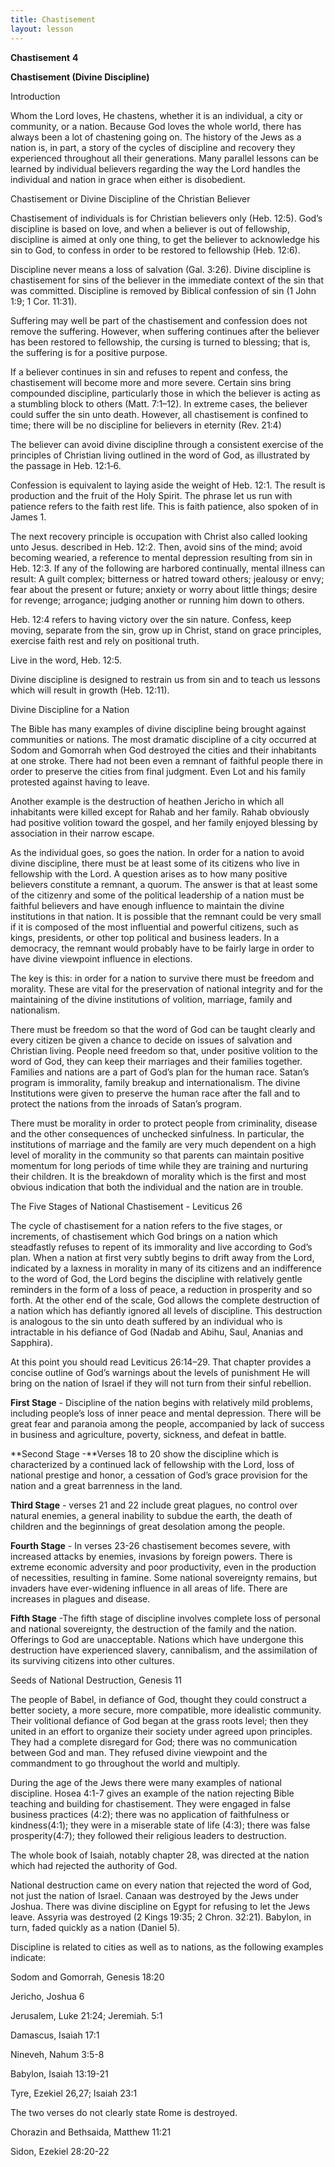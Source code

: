 ```yaml
---
title: Chastisement
layout: lesson
---
```



**Chastisement** **4**

**Chastisement (Divine Discipline)**

Introduction

Whom the Lord loves, He chastens, whether it is an individual, a city or
community, or a nation. Because God loves the whole world, there has
always been a lot of chastening going on. The history of the Jews as a
nation is, in part, a story of the cycles of discipline and recovery
they experienced throughout all their generations. Many parallel lessons
can be learned by individual believers regarding the way the Lord
handles the individual and nation in grace when either is disobedient.

Chastisement or Divine Discipline of the Christian Believer

Chastisement of individuals is for Christian believers only (Heb. 12:5).
God’s discipline is based on love, and when a believer is out of
fellowship, discipline is aimed at only one thing, to get the believer
to acknowledge his sin to God, to confess in order to be restored to
fellowship (Heb. 12:6).

Discipline never means a loss of salvation (Gal. 3:26). Divine
discipline is chastisement for sins of the believer in the immediate
context of the sin that was committed. Discipline is removed by Biblical
confession of sin (1 John 1:9; 1 Cor. 11:31).

Suffering may well be part of the chastisement and confession does not
remove the suffering. However, when suffering continues after the
believer has been restored to fellowship, the cursing is turned to
blessing; that is, the suffering is for a positive purpose.

If a believer continues in sin and refuses to repent and confess, the
chastisement will become more and more severe. Certain sins bring
compounded discipline, particularly those in which the believer is
acting as a stumbling block to others (Matt. 7:1–12). In extreme cases,
the believer could suffer the sin unto death. However, all chastisement
is confined to time; there will be no discipline for believers in
eternity (Rev. 21:4)

The believer can avoid divine discipline through a consistent exercise
of the principles of Christian living outlined in the word of God, as
illustrated by the passage in Heb. 12:1‑6.

Confession is equivalent to laying aside the weight of Heb. 12:1. The
result is production and the fruit of the Holy Spirit. The phrase let us
run with patience refers to the faith rest life. This is faith patience,
also spoken of in James 1.

The next recovery principle is occupation with Christ also called
looking unto Jesus. described in Heb. 12:2. Then, avoid sins of the
mind; avoid becoming wearied, a reference to mental depression resulting
from sin in Heb. 12:3. If any of the following are harbored continually,
mental illness can result: A guilt complex; bitterness or hatred toward
others; jealousy or envy; fear about the present or future; anxiety or
worry about little things; desire for revenge; arrogance; judging
another or running him down to others.

Heb. 12:4 refers to having victory over the sin nature. Confess, keep
moving, separate from the sin, grow up in Christ, stand on grace
principles, exercise faith rest and rely on positional truth.

Live in the word, Heb. 12:5.

Divine discipline is designed to restrain us from sin and to teach us
lessons which will result in growth (Heb. 12:11).

Divine Discipline for a Nation

The Bible has many examples of divine discipline being brought against
communities or nations. The most dramatic discipline of a city occurred
at Sodom and Gomorrah when God destroyed the cities and their
inhabitants at one stroke. There had not been even a remnant of faithful
people there in order to preserve the cities from final judgment. Even
Lot and his family protested against having to leave.

Another example is the destruction of heathen Jericho in which all
inhabitants were killed except for Rahab and her family. Rahab obviously
had positive volition toward the gospel, and her family enjoyed blessing
by association in their narrow escape.

As the individual goes, so goes the nation. In order for a nation to
avoid divine discipline, there must be at least some of its citizens who
live in fellowship with the Lord. A question arises as to how many
positive believers constitute a remnant, a quorum. The answer is that at
least some of the citizenry and some of the political leadership of a
nation must be faithful believers and have enough influence to maintain
the divine institutions in that nation. It is possible that the remnant
could be very small if it is composed of the most influential and
powerful citizens, such as kings, presidents, or other top political and
business leaders. In a democracy, the remnant would probably have to be
fairly large in order to have divine viewpoint influence in elections.

The key is this: in order for a nation to survive there must be freedom
and morality. These are vital for the preservation of national integrity
and for the maintaining of the divine institutions of volition,
marriage, family and nationalism.

There must be freedom so that the word of God can be taught clearly and
every citizen be given a chance to decide on issues of salvation and
Christian living. People need freedom so that, under positive volition
to the word of God, they can keep their marriages and their families
together. Families and nations are a part of God’s plan for the human
race. Satan’s program is immorality, family breakup and
internationalism. The divine Institutions were given to preserve the
human race after the fall and to protect the nations from the inroads of
Satan’s program.

There must be morality in order to protect people from criminality,
disease and the other consequences of unchecked sinfulness. In
particular, the institutions of marriage and the family are very much
dependent on a high level of morality in the community so that parents
can maintain positive momentum for long periods of time while they are
training and nurturing their children. It is the breakdown of morality
which is the first and most obvious indication that both the individual
and the nation are in trouble.

The Five Stages of National Chastisement - Leviticus 26

The cycle of chastisement for a nation refers to the five stages, or
increments, of chastisement which God brings on a nation which
steadfastly refuses to repent of its immorality and live according to
God’s plan. When a nation at first very subtly begins to drift away from
the Lord, indicated by a laxness in morality in many of its citizens and
an indifference to the word of God, the Lord begins the discipline with
relatively gentle reminders in the form of a loss of peace, a reduction
in prosperity and so forth. At the other end of the scale, God allows
the complete destruction of a nation which has defiantly ignored all
levels of discipline. This destruction is analogous to the sin unto
death suffered by an individual who is intractable in his defiance of
God (Nadab and Abihu, Saul, Ananias and Sapphira).

At this point you should read Leviticus 26:14–29. That chapter provides
a concise outline of God’s warnings about the levels of punishment He
will bring on the nation of Israel if they will not turn from their
sinful rebellion.

**First Stage** - Discipline of the nation begins with relatively mild
problems, including people’s loss of inner peace and mental depression.
There will be great fear and paranoia among the people, accompanied by
lack of success in business and agriculture, poverty, sickness, and
defeat in battle.

**Second Stage -**Verses 18 to 20 show the discipline which is
characterized by a continued lack of fellowship with the Lord, loss of
national prestige and honor, a cessation of God’s grace provision for
the nation and a great barrenness in the land.

**Third Stage** - verses 21 and 22 include great plagues, no control
over natural enemies, a general inability to subdue the earth, the death
of children and the beginnings of great desolation among the people.

**Fourth Stage** - In verses 23-26 chastisement becomes severe, with
increased attacks by enemies, invasions by foreign powers. There is
extreme economic adversity and poor productivity, even in the production
of necessities, resulting in famine. Some national sovereignty remains,
but invaders have ever-widening influence in all areas of life. There
are increases in plagues and disease.

**Fifth Stage** -The fifth stage of discipline involves complete loss of
personal and national sovereignty, the destruction of the family and the
nation. Offerings to God are unacceptable. Nations which have undergone
this destruction have experienced slavery, cannibalism, and the
assimilation of its surviving citizens into other cultures.

Seeds of National Destruction, Genesis 11

The people of Babel, in defiance of God, thought they could construct a
better society, a more secure, more compatible, more idealistic
community. Their volitional defiance of God began at the grass roots
level; then they united in an effort to organize their society under
agreed upon principles. They had a complete disregard for God; there was
no communication between God and man. They refused divine viewpoint and
the commandment to go throughout the world and multiply.

During the age of the Jews there were many examples of national
discipline. Hosea 4:1-7 gives an example of the nation rejecting Bible
teaching and building for chastisement. They were engaged in false
business practices (4:2); there was no application of faithfulness or
kindness(4:1); they were in a miserable state of life (4:3); there was
false prosperity(4:7); they followed their religious leaders to
destruction.

The whole book of Isaiah, notably chapter 28, was directed at the nation
which had rejected the authority of God.

National destruction came on every nation that rejected the word of God,
not just the nation of Israel. Canaan was destroyed by the Jews under
Joshua. There was divine discipline on Egypt for refusing to let the
Jews leave. Assyria was destroyed (2 Kings 19:35; 2 Chron. 32:21).
Babylon, in turn, faded quickly as a nation (Daniel 5).

Discipline is related to cities as well as to nations, as the following
examples indicate:

Sodom and Gomorrah, Genesis 18:20

Jericho, Joshua 6

Jerusalem, Luke 21:24; Jeremiah. 5:1

Damascus, Isaiah 17:1

Nineveh, Nahum 3:5-8

Babylon, Isaiah 13:19-21

Tyre, Ezekiel 26,27; Isaiah 23:1

The two verses do not clearly state Rome is destroyed.

Chorazin and Bethsaida, Matthew 11:21

Sidon, Ezekiel 28:20-22

